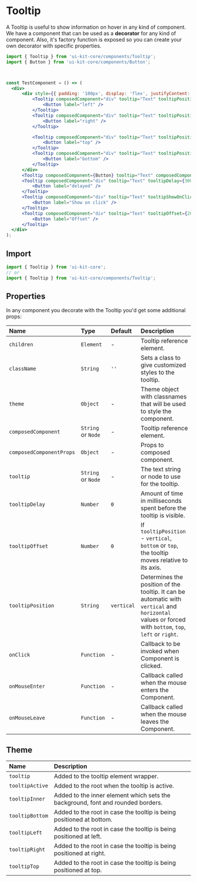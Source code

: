 # Tooltip

A Tooltip is useful to show information on hover in any kind of component. We have a component that can be used as a **decorator** for any kind of component. Also, it's factory function is exposed so you can create your own decorator with specific properties.

<!-- example -->
```jsx
import { Tooltip } from 'ui-kit-core/components/Tooltip';
import { Button } from 'ui-kit-core/components/Button';



const TestComponent = () => (
  <div>
      <div style={{ padding: '100px', display: 'flex', justifyContent: 'space-between' }}>
          <Tooltip composedComponent="div" tooltip="Text" tooltipPosition="left" > 
              <Button label="left" /> 
          </Tooltip> 
          <Tooltip composedComponent="div" tooltip="Text" tooltipPosition="right" > 
              <Button label="right" /> 
          </Tooltip>

          <Tooltip composedComponent="div" tooltip="Text" tooltipPosition="top" > 
              <Button label="top" /> 
          </Tooltip> 
          <Tooltip composedComponent="div" tooltip="Text" tooltipPosition="bottom" > 
              <Button label="bottom" /> 
          </Tooltip> 
      </div> 
      <Tooltip composedComponent={Button} tooltip="Text" composedComponentProps={{ label: 'Apply', }} /> 
      <Tooltip composedComponent="div" tooltip="Text" tooltipDelay={300} > 
          <Button label="delayed" /> 
      </Tooltip> 
      <Tooltip composedComponent="div" tooltip="Text" tooltipShowOnClick > 
          <Button label="Show on click" /> 
      </Tooltip> 
      <Tooltip composedComponent="div" tooltip="Text" tooltipOffset={20} > 
          <Button label="Offset" /> 
      </Tooltip>
  </div>
);
```

## Import
```jsx
import { Tooltip } from 'ui-kit-core';
// or
import { Tooltip } from 'ui-kit-core/components/Tooltip';
```

## Properties

In any component you decorate with the Tooltip you'd get some additional props:

| Name                     | Type               | Default    | Description                                                                                                                                            |
|:-------------------------|:-------------------|:-----------|:-------------------------------------------------------------------------------------------------------------------------------------------------------|
| `children`               | `Element`          | -          | Tooltip reference element.                                                                                                                             |
| `className`              | `String`           | `''`       | Sets a class to give customized styles to the tooltip.                                                                                                 | 
| `theme`                  | `Object`           | -          | Theme object with classnames that will be used to style the component.                                                                                 |
| `composedComponent`      | `String` or `Node` | -          | Tooltip reference element.                                                                                                                             | 
| `composedComponentProps` | `Object`           | -          | Props to composed component.                                                                                                                           | 
| `tooltip`                | `String` or `Node` | -          | The text string or node to use for the tooltip.                                                                                                        |
| `tooltipDelay`           | `Number`           | `0`        | Amount of time in milliseconds spent before the tooltip is visible.                                                                                    |
| `tooltipOffset`          | `Number`           | `0`        | If `tooltipPosition` - `vertical`, `bottom` or `top`, the tooltip moves relative to its axis.                                                          |
| `tooltipPosition`        | `String`           | `vertical` | Determines the position of the tooltip. It can be automatic with `vertical` and `horizontal` values or forced with `bottom`, `top`, `left` or `right`. |
| `onClick`                | `Function`         | -          | Callback to be invoked when Component is clicked.                                                                                                      |
| `onMouseEnter`           | `Function`         | -          | Callback called when the mouse enters the Component.                                                                                                   |
| `onMouseLeave`           | `Function`         | -          | Callback called when the mouse leaves the Component.                                                                                                   |

## Theme

| Name             | Description                                                                     |
|:-----------------|:--------------------------------------------------------------------------------|
| `tooltip`        | Added to the tooltip element wrapper.                                           |
| `tooltipActive`  | Added to the root when the tooltip is active.                                   |
| `tooltipInner`   | Added to the inner element which sets the background, font and rounded borders. |
| `tooltipBottom`  | Added to the root in case the tooltip is being positioned at bottom.            |
| `tooltipLeft`    | Added to the root in case the tooltip is being positioned at left.              |
| `tooltipRight`   | Added to the root in case the tooltip is being positioned at right.             |
| `tooltipTop`     | Added to the root in case the tooltip is being positioned at top.               |
